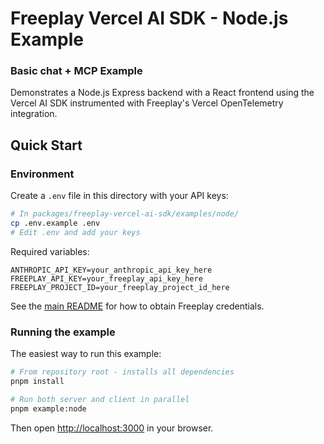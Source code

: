 # Freeplay Vercel AI SDK - Node.js Example

### Basic chat + MCP Example

Demonstrates a Node.js Express backend with a React frontend using the Vercel AI SDK instrumented with Freeplay's Vercel OpenTelemetry integration.

## Quick Start

### Environment

Create a `.env` file in this directory with your API keys:

```bash
# In packages/freeplay-vercel-ai-sdk/examples/node/
cp .env.example .env
# Edit .env and add your keys
```

Required variables:

```env
ANTHROPIC_API_KEY=your_anthropic_api_key_here
FREEPLAY_API_KEY=your_freeplay_api_key_here
FREEPLAY_PROJECT_ID=your_freeplay_project_id_here
```

See the [main README](../../README.md) for how to obtain Freeplay credentials.

### Running the example

The easiest way to run this example:

```bash
# From repository root - installs all dependencies
pnpm install

# Run both server and client in parallel
pnpm example:node
```

Then open [http://localhost:3000](http://localhost:3000) in your browser.
